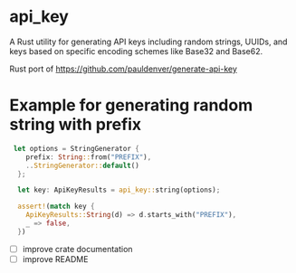 # api_key
A Rust utility for generating API keys including random strings, UUIDs, and keys based on specific encoding schemes like Base32 and Base62.

Rust port of https://github.com/pauldenver/generate-api-key


# Example for generating random string with prefix

```rust
 let options = StringGenerator {
    prefix: String::from("PREFIX"),
    ..StringGenerator::default()
  };

  let key: ApiKeyResults = api_key::string(options);

  assert!(match key {
    ApiKeyResults::String(d) => d.starts_with("PREFIX"),
    _ => false,
  })
```
- [ ] improve crate documentation
- [ ] improve README